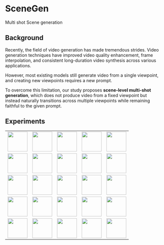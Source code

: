 # SceneGen
Multi shot Scene generation

## Background

Recently, the field of video generation has made tremendous strides. Video generation techniques have improved video quality enhancement, frame interpolation, and consistent long-duration video synthesis across various applications. 

However, most existing models still generate video from a single viewpoint, and creating new viewpoints requires a new prompt. 

To overcome this limitation, our study proposes **scene-level multi-shot generation**, which does not produce video from a fixed viewpoint but instead naturally transitions across multiple viewpoints while remaining faithful to the given prompt.

## Experiments


<table>
  <tr>
    <td><img src="https://github.com/user-attachments/assets/458c94e2-95be-4aa2-ae1b-c87de87a1df8" width="64" height="64" /></td>
    <td><img src="https://github.com/user-attachments/assets/dadee034-0601-4f98-89af-7dad419ab49f" width="64" height="64" /></td>
    <td><img src="https://github.com/user-attachments/assets/e9fee988-94c2-4da1-a3ec-1c2c4e59e222" width="64" height="64" /></td>
    <td><img src="https://github.com/user-attachments/assets/1ad3d777-bccd-48b1-8378-918d72465187" width="64" height="64" /></td>
    <td><img src="https://github.com/user-attachments/assets/15a96cb5-1749-4e8e-a568-ec01f62ac037" width="64" height="64" /></td>
  </tr>
  <tr>
    <td><img src="https://github.com/user-attachments/assets/4e9d2e73-6a24-40f5-8d2a-4f6af0a4ae10" width="64" height="64" /></td>
    <td><img src="https://github.com/user-attachments/assets/1c279dac-71f0-4f09-856f-7686568ea506" width="64" height="64" /></td>
    <td><img src="https://github.com/user-attachments/assets/59694ed5-9f2f-429f-b6ce-73b72a536d0f" width="64" height="64" /></td>
    <td><img src="https://github.com/user-attachments/assets/ed4389f6-af83-4c14-9723-217b489bb4d3" width="64" height="64" /></td>
    <td><img src="https://github.com/user-attachments/assets/eb73ff31-9096-41e7-b4e7-a1236bfe389d" width="64" height="64" /></td>
  </tr>
  <tr>
    <td><img src="https://github.com/user-attachments/assets/e8e7e711-8c09-40ef-b4c1-d268f4ac0bde" width="64" height="64" /></td>
    <td><img src="https://github.com/user-attachments/assets/b6a619c2-f55e-42cf-9093-5cb4abadcb03" width="64" height="64" /></td>
    <td><img src="https://github.com/user-attachments/assets/acb18eba-f9bc-4673-865b-35d560dd56e5" width="64" height="64" /></td>
    <td><img src="https://github.com/user-attachments/assets/5ed46f70-6636-4607-bb86-70c03df3040f" width="64" height="64" /></td>
    <td><img src="https://github.com/user-attachments/assets/94566f2c-ed0a-44b1-a01e-72d157f59d3c" width="64" height="64" /></td>
  </tr>
  <tr>
    <td><img src="https://github.com/user-attachments/assets/96acaaf0-2cf8-4353-b219-6bfd1f28a9ab" width="64" height="64" /></td>
    <td><img src="https://github.com/user-attachments/assets/f8c0c964-9296-433d-9637-257f0fbc2762" width="64" height="64" /></td>
    <td><img src="https://github.com/user-attachments/assets/a1d1c69a-f99b-4be7-b5e5-44aa86c48623" width="64" height="64" /></td>
    <td><img src="https://github.com/user-attachments/assets/1178c210-bdcf-4213-b245-3386eada2ecc" width="64" height="64" /></td>
    <td><img src="https://github.com/user-attachments/assets/4b720d17-bf4d-43cf-998f-e0664091a232" width="64" height="64" /></td>
  </tr>
  <tr>
    <td><img src="https://github.com/user-attachments/assets/73a0bb6d-57f1-487d-9890-7f6582ac40c6" width="64" height="64" /></td>
    <td><img src="https://github.com/user-attachments/assets/f4a15b47-19af-4c79-9f72-643e642edcc3" width="64" height="64" /></td>
    <td><img src="https://github.com/user-attachments/assets/e631a9ee-8576-464b-8b60-de34cc96f370" width="64" height="64" /></td>
    <td><img src="https://github.com/user-attachments/assets/d070efe4-2c47-4a87-bf21-a3bd68ebb9e4" width="64" height="64" /></td>
    <td><img src="https://github.com/user-attachments/assets/3a052f71-15d2-4b70-8358-6c0d146ac1d6" width="64" height="64" /></td>
  </tr>
</table>
